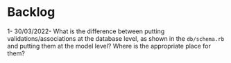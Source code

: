 # Backlog

1- 30/03/2022- What is the difference between putting validations/associations at the database level, as shown in the `db/schema.rb` and putting them at the model level? Where is the appropriate place for them?

